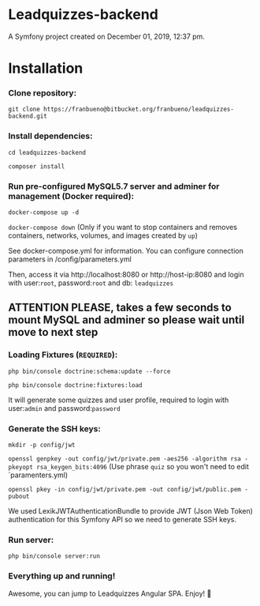 Leadquizzes-backend
===================

A Symfony project created on December 01, 2019, 12:37 pm.

# Installation

### Clone repository:

`git clone https://franbueno@bitbucket.org/franbueno/leadquizzes-backend.git`

### Install dependencies:

`cd leadquizzes-backend`

`composer install`

### Run pre-configured MySQL5.7 server and adminer for management (Docker required):

`docker-compose up -d`

`docker-compose down` (Only if you want to stop containers and removes containers, networks, volumes, and images created by `up`)

See docker-compose.yml for information.
You can configure connection parameters in /config/parameters.yml

Then, access it via http://localhost:8080 or http://host-ip:8080 and login with user:`root`, password:`root` and db: `leadquizzes`
## ATTENTION PLEASE, takes a few seconds to mount MySQL and adminer so please wait until move to next step

### Loading Fixtures (`REQUIRED`):

`php bin/console doctrine:schema:update --force`

`php bin/console doctrine:fixtures:load`

It will generate some quizzes and user profile, required to login with user:`admin` and password:`password`

### Generate the SSH keys:

`mkdir -p config/jwt`

`openssl genpkey -out config/jwt/private.pem -aes256 -algorithm rsa -pkeyopt rsa_keygen_bits:4096` (Use phrase `quiz` so you won't need to edit `paramenters.yml)

`openssl pkey -in config/jwt/private.pem -out config/jwt/public.pem -pubout`

We used LexikJWTAuthenticationBundle to provide JWT (Json Web Token) authentication for this Symfony API so we need to generate SSH keys.

### Run server:
`php bin/console server:run`

### Everything up and running!

Awesome, you can jump to Leadquizzes Angular SPA. Enjoy! 🚀
